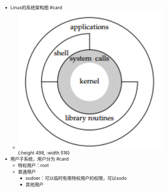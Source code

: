 - Linux的系统架构图 #card
	- ![image.png](../assets/image_1655809191717_0.png){:height 498, :width 516}
- 用户子系统，用户分为 #card
	- 特权用户：root
	- 普通用户
		- sudoer：可以临时有用特权用户的权限，可以sudo
		- 其他用户